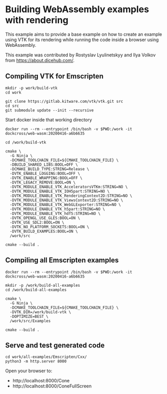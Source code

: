 # Building WebAssembly examples with rendering

This example aims to provide a base example on how to create an example using
VTK for its rendering while running the code inside a browser using WebAssembly.

This example was contributed by Rostyslav Lyulinetskyy and Ilya Volkov from
https://about.dicehub.com/.

## Compiling VTK for Emscripten

```
mkdir -p work/build-vtk
cd work

git clone https://gitlab.kitware.com/vtk/vtk.git src
cd src
git submodule update --init --recursive
```

Start docker inside that working directory

```
docker run --rm --entrypoint /bin/bash -v $PWD:/work -it dockcross/web-wasm:20200416-a6b6635

cd /work/build-vtk

cmake \
  -G Ninja \
  -DCMAKE_TOOLCHAIN_FILE=${CMAKE_TOOLCHAIN_FILE} \
  -DBUILD_SHARED_LIBS:BOOL=OFF \
  -DCMAKE_BUILD_TYPE:STRING=Release \
  -DVTK_ENABLE_LOGGING:BOOL=OFF \
  -DVTK_ENABLE_WRAPPING:BOOL=OFF \
  -DVTK_LEGACY_REMOVE:BOOL=ON \
  -DVTK_MODULE_ENABLE_VTK_AcceleratorsVTKm:STRING=NO \
  -DVTK_MODULE_ENABLE_VTK_IOH5part:STRING=NO \
  -DVTK_MODULE_ENABLE_VTK_RenderingContext2D:STRING=NO \
  -DVTK_MODULE_ENABLE_VTK_ViewsContext2D:STRING=NO \
  -DVTK_MODULE_ENABLE_VTK_WebGLExporter:STRING=NO \
  -DVTK_MODULE_ENABLE_VTK_h5part:STRING=NO \
  -DVTK_MODULE_ENABLE_VTK_hdf5:STRING=NO \
  -DVTK_OPENGL_USE_GLES:BOOL=ON \
  -DVTK_USE_SDL2:BOOL=ON \
  -DVTK_NO_PLATFORM_SOCKETS:BOOL=ON \
  -DVTK_BUILD_EXAMPLES:BOOL=ON \
  /work/src

cmake --build .
```

## Compiling all Emscripten examples

```
docker run --rm --entrypoint /bin/bash -v $PWD:/work -it dockcross/web-wasm:20200416-a6b6635

mkdir -p /work/build-all-examples
cd /work/build-all-examples

cmake \
  -G Ninja \
  -DCMAKE_TOOLCHAIN_FILE=${CMAKE_TOOLCHAIN_FILE} \
  -DVTK_DIR=/work/build-vtk \
  -DOPTIMIZE=BEST \
  /work/src/Examples

cmake --build .
```

## Serve and test generated code

```
cd work/all-examples/Emscripten/Cxx/
python3 -m http.server 8000
```

Open your browser to:

- http://localhost:8000/Cone
- http://localhost:8000/ConeFullScreen
